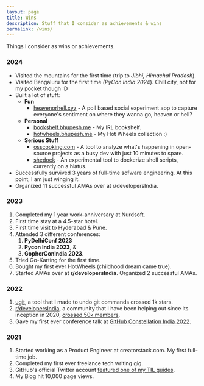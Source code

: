 ```yaml
---
layout: page
title: Wins
description: Stuff that I consider as achievements & wins
permalink: /wins/
---
```


Things I consider as wins or achievements.

### 2024

- Visited the mountains for the first time (trip to _Jibhi, Himachal Pradesh_).
- Visited Bengaluru for the first time _(PyCon India 2024_). Chill city, not for my pocket though :D
- Built a lot of stuff:
  - **Fun**
    - [heavenorhell.xyz](https://heavenorhell.xyz) - A poll based social experiment app to capture everyone's sentiment on where they wanna go, heaven or hell?
  - **Personal**
    - [bookshelf.bhupesh.me](https://bookshelf.bhupesh.me) - My IRL bookshelf.
    - [hotwheels.bhupesh.me](https://hotwheels.bhupesh.me) - My Hot Wheels collection :)
  - **Serious Stuff**
    - [osscooking.com](https://osscooking.com) - A tool to analyze what's happening in open-source projects as a busy dev with just 10 minutes to spare.
    - [shedock](https://github.com/shedock/shedock) - An experimental tool to dockerize shell scripts, currently on a hiatus.
- Successfully survived 3 years of full-time sofware engineering. At this point, I am just winging it.
- Organized 11 successful AMAs over at r/developersIndia.

### 2023

1. Completed my 1 year work-anniversary at Nurdsoft.
2. First time stay at a 4.5-star hotel.
3. First time visit to Hyderabad & Pune.
4. Attended 3 different conferences:
   1. **PyDelhiConf 2023**
   2. **Pycon India 2023**, &
   3. **GopherConIndia 2023**.
5. Tried Go-Karting for the first time.
6. Bought my first ever HotWheels (childhood dream came true).
7. Started AMAs over at **r/developersIndia**. Organized 2 successful AMAs.

### 2022

1. [ugit](https://github.com/Bhupesh-V/ugit), a tool that I made to undo git commands crossed 1k stars.
2. [r/developersIndia](https://www.reddit.com/r/developersIndia), a community that I have been helping out since its inception in 2020, [crossed 50k members](https://twitter.com/bhupeshimself/status/1557731759651196928).
3. Gave my first ever conference talk at [GitHub Constellation India 2022](https://youtu.be/jpR9BMFmh4Y?t=15240).

### 2021

1. Started working as a Product Engineer at creatorstack.com. My first full-time job.
2. Completed my first ever freelance tech writing gig.
3. GitHub's official Twitter account [featured one of my TIL guides](https://twitter.com/github/status/1392207961355862018).
4. My Blog hit 10,000 page views.
